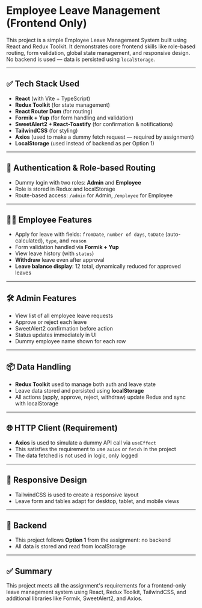 # Employee Leave Management (Frontend Only)

This project is a simple Employee Leave Management System built using React and Redux Toolkit. It demonstrates core frontend skills like role-based routing, form validation, global state management, and responsive design. No backend is used — data is persisted using `localStorage`.

---

## ✅ Tech Stack Used

- **React** (with Vite + TypeScript)
- **Redux Toolkit** (for state management)
- **React Router Dom** (for routing)
- **Formik + Yup** (for form handling and validation)
- **SweetAlert2 + React-Toastify** (for confirmation & notifications)
- **TailwindCSS** (for styling)
- **Axios** (used to make a dummy fetch request — required by assignment)
- **LocalStorage** (used instead of backend as per Option 1)

---

## 🔐 Authentication & Role-based Routing

- Dummy login with two roles: **Admin** and **Employee**
- Role is stored in Redux and localStorage
- Route-based access: `/admin` for Admin, `/employee` for Employee

---

## 👨‍💼 Employee Features

- Apply for leave with fields: `fromDate`, `number of days`, `toDate` (auto-calculated), `type`, and `reason`
- Form validation handled via **Formik + Yup**
- View leave history (with `status`)
- **Withdraw** leave even after approval
- **Leave balance display**: 12 total, dynamically reduced for approved leaves

---

## 🛠 Admin Features

- View list of all employee leave requests
- Approve or reject each leave
- SweetAlert2 confirmation before action
- Status updates immediately in UI
- Dummy employee name shown for each row

---

## 📦 Data Handling

- **Redux Toolkit** used to manage both auth and leave state
- Leave data stored and persisted using **localStorage**
- All actions (apply, approve, reject, withdraw) update Redux and sync with localStorage

---

## 🌐 HTTP Client (Requirement)

- **Axios** is used to simulate a dummy API call via `useEffect`
- This satisfies the requirement to use `axios` or `fetch` in the project
- The data fetched is not used in logic, only logged

---

## 📱 Responsive Design

- TailwindCSS is used to create a responsive layout
- Leave form and tables adapt for desktop, tablet, and mobile views

---

## 🚫 Backend

- This project follows **Option 1** from the assignment: no backend
- All data is stored and read from localStorage

---

## ✅ Summary

This project meets all the assignment's requirements for a frontend-only leave management system using React, Redux Toolkit, TailwindCSS, and additional libraries like Formik, SweetAlert2, and Axios.
